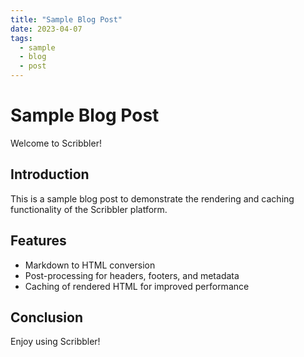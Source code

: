 ```yaml
---
title: "Sample Blog Post"
date: 2023-04-07
tags:
  - sample
  - blog
  - post
---
```


# Sample Blog Post

Welcome to Scribbler!

## Introduction

This is a sample blog post to demonstrate the rendering and caching functionality of the Scribbler platform.

## Features

- Markdown to HTML conversion
- Post-processing for headers, footers, and metadata
- Caching of rendered HTML for improved performance

## Conclusion

Enjoy using Scribbler!
